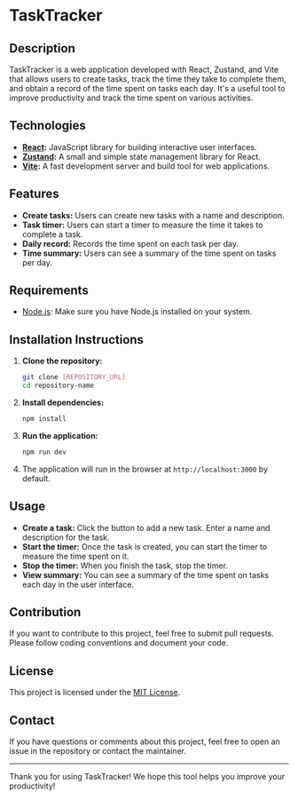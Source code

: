 # TaskTracker

## Description

TaskTracker is a web application developed with React, Zustand, and Vite that allows users to create tasks, track the time they take to complete them, and obtain a record of the time spent on tasks each day. It's a useful tool to improve productivity and track the time spent on various activities.

## Technologies

-   **[React](https://react.dev/):** JavaScript library for building interactive user interfaces.
-   **[Zustand](https://zustand-demo.pmnd.rs/):** A small and simple state management library for React.
-   **[Vite](https://vitejs.dev/):** A fast development server and build tool for web applications.

## Features

-   **Create tasks:** Users can create new tasks with a name and description.
-   **Task timer:** Users can start a timer to measure the time it takes to complete a task.
-   **Daily record:** Records the time spent on each task per day.
-   **Time summary:** Users can see a summary of the time spent on tasks per day.

## Requirements

-   [Node.js](https://nodejs.org/): Make sure you have Node.js installed on your system.

## Installation Instructions

1. **Clone the repository:**

    ```bash
    git clone [REPOSITORY_URL]
    cd repository-name
    ```

2. **Install dependencies:**

    ```bash
    npm install
    ```

3. **Run the application:**

    ```bash
    npm run dev
    ```

4. The application will run in the browser at `http://localhost:3000` by default.

## Usage

-   **Create a task:** Click the button to add a new task. Enter a name and description for the task.
-   **Start the timer:** Once the task is created, you can start the timer to measure the time spent on it.
-   **Stop the timer:** When you finish the task, stop the timer.
-   **View summary:** You can see a summary of the time spent on tasks each day in the user interface.

## Contribution

If you want to contribute to this project, feel free to submit pull requests. Please follow coding conventions and document your code.

## License

This project is licensed under the [MIT License](LICENSE).

## Contact

If you have questions or comments about this project, feel free to open an issue in the repository or contact the maintainer.

---

Thank you for using TaskTracker! We hope this tool helps you improve your productivity!
